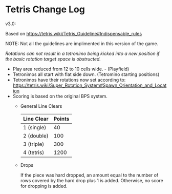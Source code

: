 # Tetris Change Log

v3.0:

Based on https://tetris.wiki/Tetris_Guideline#Indispensable_rules

NOTE: Not all the guidelines are implimented in this version of the game.

_Rotations can not result in a tetronimo being kicked into a new position if the basic rotation target space is obstructed._

* Play area reduced from 12 to 10 cells wide. - (Playfield)
* Tetronimos all start with flat side down. (Tetromino starting positions)
* Tetronimos have their rotations now set according to: https://tetris.wiki/Super_Rotation_System#Spawn_Orientation_and_Location
* Scoring is based on the original BPS system.
    * General Line Clears

      |Line Clear|Points
      |---|---
      |1 (single) | 40
      |2 (double) | 100
      |3 (triple) | 300
      |4 (tetris) | 1200
    
    * Drops

      If the piece was hard dropped, an amount equal to the number of rows covered by the hard drop plus 1 is added. Otherwise, no score for dropping is added.
